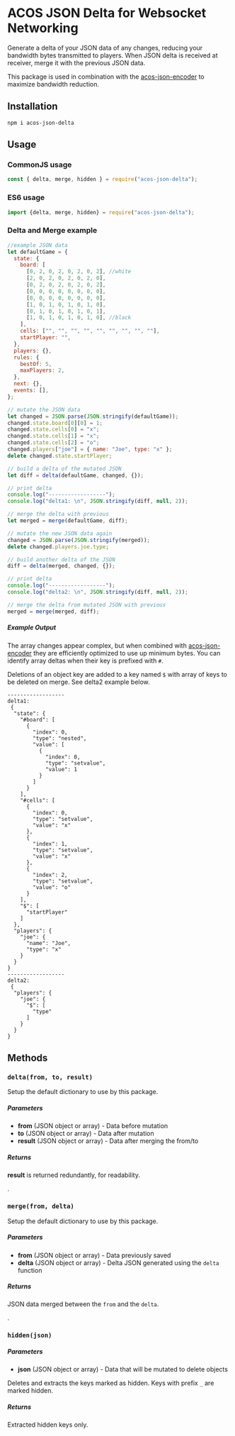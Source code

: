 # ACOS JSON Delta for Websocket Networking

Generate a delta of your JSON data of any changes, reducing your bandwidth bytes transmitted to players. When JSON delta is received at receiver, merge it with the previous JSON data.

This package is used in combination with the [acos-json-encoder](https://github.com/acosgames/acos-json-encoder) to maximize bandwidth reduction.

## Installation

```shell
npm i acos-json-delta
```

## Usage

### CommonJS usage

```js
const { delta, merge, hidden } = require("acos-json-delta");
```

### ES6 usage

```js
import {delta, merge, hidden} = require("acos-json-delta");
```

### Delta and Merge example

```js
//example JSON data
let defaultGame = {
  state: {
    board: [
      [0, 2, 0, 2, 0, 2, 0, 2], //white
      [2, 0, 2, 0, 2, 0, 2, 0],
      [0, 2, 0, 2, 0, 2, 0, 2],
      [0, 0, 0, 0, 0, 0, 0, 0],
      [0, 0, 0, 0, 0, 0, 0, 0],
      [1, 0, 1, 0, 1, 0, 1, 0],
      [0, 1, 0, 1, 0, 1, 0, 1],
      [1, 0, 1, 0, 1, 0, 1, 0], //black
    ],
    cells: ["", "", "", "", "", "", "", "", ""],
    startPlayer: "",
  },
  players: {},
  rules: {
    bestOf: 5,
    maxPlayers: 2,
  },
  next: {},
  events: [],
};

// mutate the JSON data
let changed = JSON.parse(JSON.stringify(defaultGame));
changed.state.board[0][0] = 1;
changed.state.cells[0] = "x";
changed.state.cells[1] = "x";
changed.state.cells[2] = "o";
changed.players["joe"] = { name: "Joe", type: "x" };
delete changed.state.startPlayer;

// build a delta of the mutated JSON
let diff = delta(defaultGame, changed, {});

// print delta
console.log("------------------");
console.log("delta1: \n", JSON.stringify(diff, null, 2));

// merge the delta with previous
let merged = merge(defaultGame, diff);

// mutate the new JSON data again
changed = JSON.parse(JSON.stringify(merged));
delete changed.players.joe.type;

// build another delta of the JSON
diff = delta(merged, changed, {});

// print delta
console.log("------------------");
console.log("delta2: \n", JSON.stringify(diff, null, 2));

// merge the delta from mutated JSON with previous
merged = merge(merged, diff);
```

##### Example Output

The array changes appear complex, but when combined with [acos-json-encoder](https://github.com/acosgames/acos-json-encoder) they are efficiently optimized to use up minimum bytes. You can identify array deltas when their key is prefixed with `#`.

Deletions of an object key are added to a key named `$` with array of keys to be deleted on merge. See delta2 example below.

```
------------------
delta1:
 {
  "state": {
    "#board": [
      {
        "index": 0,
        "type": "nested",
        "value": [
          {
            "index": 0,
            "type": "setvalue",
            "value": 1
          }
        ]
      }
    ],
    "#cells": [
      {
        "index": 0,
        "type": "setvalue",
        "value": "x"
      },
      {
        "index": 1,
        "type": "setvalue",
        "value": "x"
      },
      {
        "index": 2,
        "type": "setvalue",
        "value": "o"
      }
    ],
    "$": [
      "startPlayer"
    ]
  },
  "players": {
    "joe": {
      "name": "Joe",
      "type": "x"
    }
  }
}
------------------
delta2:
 {
  "players": {
    "joe": {
      "$": [
        "type"
      ]
    }
  }
}
```

## Methods

### `delta(from, to, result)`

Setup the default dictionary to use by this package.

##### Parameters

- **from** (JSON object or array) - Data before mutation
- **to** (JSON object or array) - Data after mutation
- **result** (JSON object or array) - Data after merging the from/to

##### Returns

**result** is returned redundantly, for readability.

.

### `merge(from, delta)`

Setup the default dictionary to use by this package.

##### Parameters

- **from** (JSON object or array) - Data previously saved
- **delta** (JSON object or array) - Delta JSON generated using the `delta` function

##### Returns

JSON data merged between the `from` and the `delta`.

.

### `hidden(json)`

##### Parameters

- **json** (JSON object or array) - Data that will be mutated to delete objects

Deletes and extracts the keys marked as hidden. Keys with prefix `_` are marked hidden.

##### Returns

Extracted hidden keys only.
